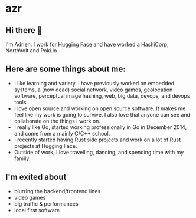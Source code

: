 <!--
**azr/azr** is a ✨ _special_ ✨ repository because its `README.md` (this file) appears on your GitHub profile.

Here are some ideas to get you started:

- 🔭 I’m currently working on ...
- 🌱 I’m currently learning ...
- 👯 I’m looking to collaborate on ...
- 🤔 I’m looking for help with ...
- 💬 Ask me about ...
- 📫 How to reach me: ...
- 😄 Pronouns: ...
- ⚡ Fun fact: ...
-->

# azr

## Hi there 👋

I'm Adrien.
I work for Hugging Face and have worked a HashiCorp, NorthVolt and Poki.io

## Here are some things about me:

* I like learning and variety. I have previously worked on embedded systems, a (now dead) social network, video games, geolocation software, perceptual image hashing, web, big data, devops, and devops tools.
* I love open source and working on open source software. It makes me feel like my work is going to survive. I also love that anyone can see and collaborate on the things I work on.
* I really like Go, started working professionally in Go in December 2014, and come from a mainly C/C++ school.
* I recently started having Rust side projects and work on a lot of Rust projects at Hugging Face.
* Outside of work, I love travelling, dancing, and spending time with my family.
  
## I'm exited about

* blurring the backend/frontend lines
* video games
* big traffic & performances
* local first software
